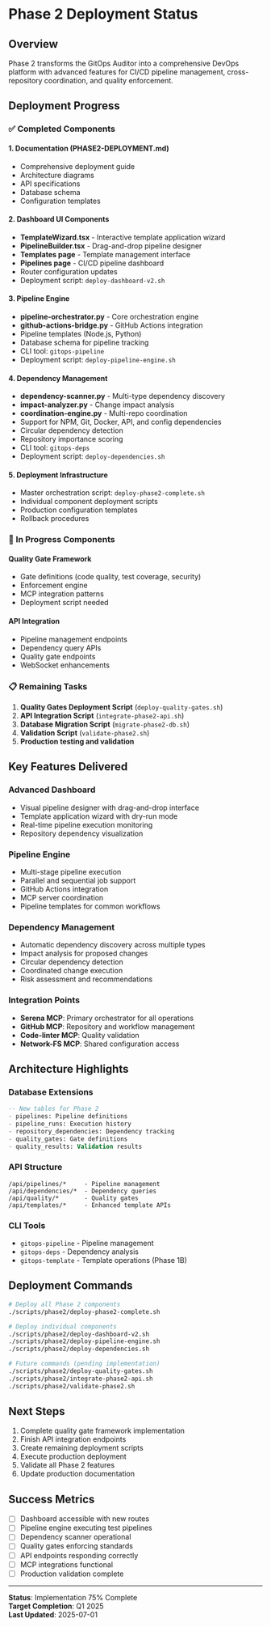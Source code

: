 # Phase 2 Deployment Status

## Overview
Phase 2 transforms the GitOps Auditor into a comprehensive DevOps platform with advanced features for CI/CD pipeline management, cross-repository coordination, and quality enforcement.

## Deployment Progress

### ✅ Completed Components

#### 1. Documentation (PHASE2-DEPLOYMENT.md)
- Comprehensive deployment guide
- Architecture diagrams
- API specifications
- Database schema
- Configuration templates

#### 2. Dashboard UI Components
- **TemplateWizard.tsx** - Interactive template application wizard
- **PipelineBuilder.tsx** - Drag-and-drop pipeline designer
- **Templates page** - Template management interface
- **Pipelines page** - CI/CD pipeline dashboard
- Router configuration updates
- Deployment script: `deploy-dashboard-v2.sh`

#### 3. Pipeline Engine
- **pipeline-orchestrator.py** - Core orchestration engine
- **github-actions-bridge.py** - GitHub Actions integration
- Pipeline templates (Node.js, Python)
- Database schema for pipeline tracking
- CLI tool: `gitops-pipeline`
- Deployment script: `deploy-pipeline-engine.sh`

#### 4. Dependency Management
- **dependency-scanner.py** - Multi-type dependency discovery
- **impact-analyzer.py** - Change impact analysis
- **coordination-engine.py** - Multi-repo coordination
- Support for NPM, Git, Docker, API, and config dependencies
- Circular dependency detection
- Repository importance scoring
- CLI tool: `gitops-deps`
- Deployment script: `deploy-dependencies.sh`

#### 5. Deployment Infrastructure
- Master orchestration script: `deploy-phase2-complete.sh`
- Individual component deployment scripts
- Production configuration templates
- Rollback procedures

### 🚧 In Progress Components

#### Quality Gate Framework
- Gate definitions (code quality, test coverage, security)
- Enforcement engine
- MCP integration patterns
- Deployment script needed

#### API Integration
- Pipeline management endpoints
- Dependency query APIs
- Quality gate endpoints
- WebSocket enhancements

### 📋 Remaining Tasks

1. **Quality Gates Deployment Script** (`deploy-quality-gates.sh`)
2. **API Integration Script** (`integrate-phase2-api.sh`)
3. **Database Migration Script** (`migrate-phase2-db.sh`)
4. **Validation Script** (`validate-phase2.sh`)
5. **Production testing and validation**

## Key Features Delivered

### Advanced Dashboard
- Visual pipeline designer with drag-and-drop interface
- Template application wizard with dry-run mode
- Real-time pipeline execution monitoring
- Repository dependency visualization

### Pipeline Engine
- Multi-stage pipeline execution
- Parallel and sequential job support
- GitHub Actions integration
- MCP server coordination
- Pipeline templates for common workflows

### Dependency Management
- Automatic dependency discovery across multiple types
- Impact analysis for proposed changes
- Circular dependency detection
- Coordinated change execution
- Risk assessment and recommendations

### Integration Points
- **Serena MCP**: Primary orchestrator for all operations
- **GitHub MCP**: Repository and workflow management
- **Code-linter MCP**: Quality validation
- **Network-FS MCP**: Shared configuration access

## Architecture Highlights

### Database Extensions
```sql
-- New tables for Phase 2
- pipelines: Pipeline definitions
- pipeline_runs: Execution history
- repository_dependencies: Dependency tracking
- quality_gates: Gate definitions
- quality_results: Validation results
```

### API Structure
```
/api/pipelines/*     - Pipeline management
/api/dependencies/*  - Dependency queries
/api/quality/*       - Quality gates
/api/templates/*     - Enhanced template APIs
```

### CLI Tools
- `gitops-pipeline` - Pipeline management
- `gitops-deps` - Dependency analysis
- `gitops-template` - Template operations (Phase 1B)

## Deployment Commands

```bash
# Deploy all Phase 2 components
./scripts/phase2/deploy-phase2-complete.sh

# Deploy individual components
./scripts/phase2/deploy-dashboard-v2.sh
./scripts/phase2/deploy-pipeline-engine.sh
./scripts/phase2/deploy-dependencies.sh

# Future commands (pending implementation)
./scripts/phase2/deploy-quality-gates.sh
./scripts/phase2/integrate-phase2-api.sh
./scripts/phase2/validate-phase2.sh
```

## Next Steps

1. Complete quality gate framework implementation
2. Finish API integration endpoints
3. Create remaining deployment scripts
4. Execute production deployment
5. Validate all Phase 2 features
6. Update production documentation

## Success Metrics

- [ ] Dashboard accessible with new routes
- [ ] Pipeline engine executing test pipelines
- [ ] Dependency scanner operational
- [ ] Quality gates enforcing standards
- [ ] API endpoints responding correctly
- [ ] MCP integrations functional
- [ ] Production validation complete

---

**Status**: Implementation 75% Complete  
**Target Completion**: Q1 2025  
**Last Updated**: 2025-07-01